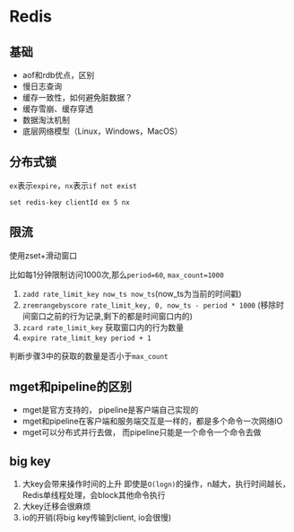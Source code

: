 # Redis

## 基础

- aof和rdb优点，区别
- 慢日志查询
- 缓存一致性，如何避免脏数据？
- 缓存雪崩、缓存穿透
- 数据淘汰机制
- 底层网络模型（Linux，Windows，MacOS）

## 分布式锁

`ex`表示`expire`，`nx`表示`if not exist`

```shell
set redis-key clientId ex 5 nx
```

## 限流

使用zset+滑动窗口

比如每1分钟限制访问1000次,那么`period=60`, `max_count=1000`

1. `zadd rate_limit_key now_ts now_ts`(now_ts为当前的时间戳)
2. `zremrangebyscore rate_limit_key, 0, now_ts - period * 1000` (移除时间窗口之前的行为记录,剩下的都是时间窗口内的)
3. `zcard rate_limit_key` 获取窗口内的行为数量
4. `expire rate_limit_key period + 1`

判断步骤3中的获取的数量是否小于`max_count`

## mget和pipeline的区别

- mget是官方支持的， pipeline是客户端自己实现的
- mget和pipeline在客户端和服务端交互是一样的，都是多个命令一次网络IO
- mget可以分布式并行去做， 而pipeline只能是一个命令一个命令去做

## big key

1. 大key会带来操作时间的上升 即使是`O(logn)`的操作，n越大，执行时间越长，Redis单线程处理，会block其他命令执行
2. 大key迁移会很麻烦
3. io的开销(将big key传输到client, io会很慢)